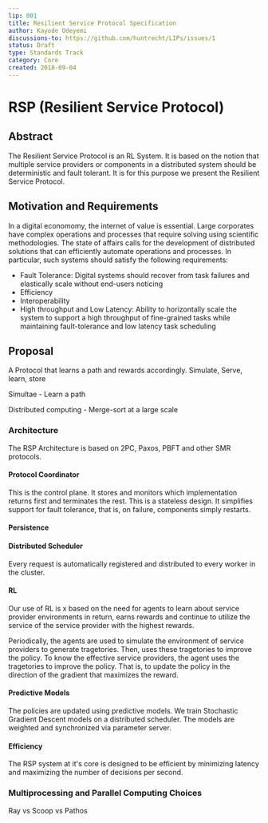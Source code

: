 ```yaml
---
lip: 001
title: Resilient Service Protocol Specification
author: Kayode Odeyemi
discussions-to: https://github.com/huntrecht/LIPs/issues/1
status: Draft
type: Standards Track
category: Core
created: 2018-09-04
---
```

# RSP (Resilient Service Protocol)

## Abstract
The Resilient Service Protocol is an RL System. It is based on the notion that multiple service providers or components in a distributed system should be deterministic and fault tolerant. It is for this purpose we present the Resilient Service Protocol.

## Motivation and Requirements
In a digital economomy, the internet of value is essential. Large corporates
have complex operations and processes that require solving using scientific
methodologies. The state of affairs calls for the development of distributed solutions that can efficiently automate operations and processes. In particular, such systems should satisfy the following requirements: 

- Fault Tolerance: Digital systems should recover from task failures and
    elastically scale without end-users noticing
- Efficiency
- Interoperability
- High throughput and Low Latency: Ability to horizontally scale the system to support  a high throughput of fine-grained tasks while maintaining fault-tolerance and low latency task scheduling 

## Proposal
A Protocol that learns a path and rewards accordingly. Simulate, Serve, learn, store

Simultae - Learn a path

Distributed computing - Merge-sort at a large scale


### Architecture
The RSP Architecture is based on 2PC, Paxos, PBFT and other SMR protocols.

#### Protocol Coordinator
This is the control plane. It stores and monitors which implementation returns first and terminates the rest. This is a stateless design. It simplifies support for fault tolerance, that is, on failure, components simply restarts.

#### Persistence

#### Distributed Scheduler

Every request is automatically registered and distributed to every worker in the cluster.

#### RL
Our use of RL is x based on the need for agents to learn about service provider
environments in return, earns rewards and continue to utilize the service of the
service provider with the highest rewards.

Periodically, the agents are used to simulate the environment of service providers to generate tragetories. Then, uses these tragetories to improve the policy. To know the effective service providers, the agent uses the tragetories to improve the policy. That is, to update the policy in the direction of the gradient that maximizes the reward.

#### Predictive Models
The policies are updated using predictive models. We train Stochastic Gradient
Descent models on a distributed scheduler.  The models are weighted and
synchronized via parameter server.

#### Efficiency
The RSP system at it's core is designed to be efficient by minimizing latency
and maximizing the number of decisions per second.

### Multiprocessing and Parallel Computing Choices
Ray vs Scoop vs Pathos
